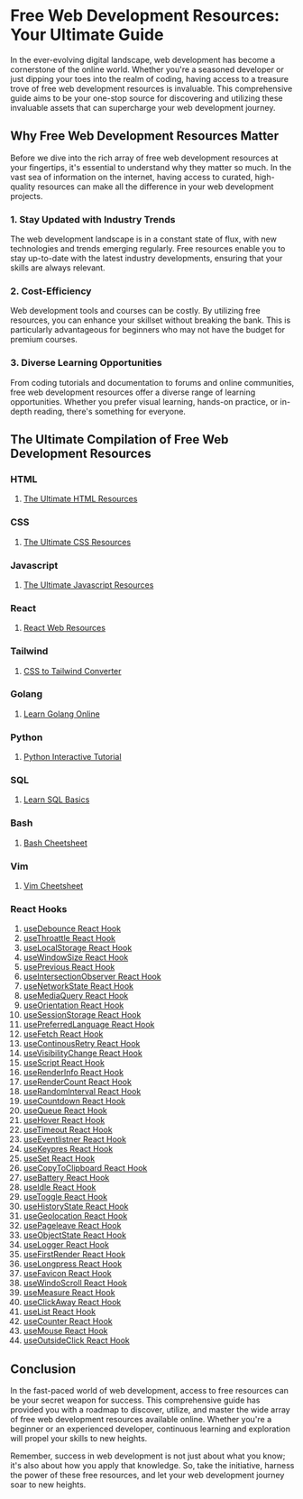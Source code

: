 <meta name="google-site-verification" content="AWhxp63uCRd2MiYGxyIcq5U856eWfOdX_zbtfG-Fn3o" />

# Free Web Development Resources: Your Ultimate Guide

In the ever-evolving digital landscape, web development has become a cornerstone of the online world. Whether you're a seasoned developer or just dipping your toes into the realm of coding, having access to a treasure trove of free web development resources is invaluable. This comprehensive guide aims to be your one-stop source for discovering and utilizing these invaluable assets that can supercharge your web development journey.

## Why Free Web Development Resources Matter

Before we dive into the rich array of free web development resources at your fingertips, it's essential to understand why they matter so much. In the vast sea of information on the internet, having access to curated, high-quality resources can make all the difference in your web development projects.

### 1. **Stay Updated with Industry Trends**

The web development landscape is in a constant state of flux, with new technologies and trends emerging regularly. Free resources enable you to stay up-to-date with the latest industry developments, ensuring that your skills are always relevant.

### 2. **Cost-Efficiency**

Web development tools and courses can be costly. By utilizing free resources, you can enhance your skillset without breaking the bank. This is particularly advantageous for beginners who may not have the budget for premium courses.

### 3. **Diverse Learning Opportunities**

From coding tutorials and documentation to forums and online communities, free web development resources offer a diverse range of learning opportunities. Whether you prefer visual learning, hands-on practice, or in-depth reading, there's something for everyone.

## The Ultimate Compilation of Free Web Development Resources

### HTML
1. [The Ultimate HTML Resources](https://knitocode.com/category/html/)

### CSS
1. [The Ultimate CSS Resources](https://knitocode.com/category/css/)

### Javascript
1. [The Ultimate Javascript Resources](https://knitocode.com/category/javascript/)

### React
1. [React Web Resources](https://knitocode.com/category/react/)

### Tailwind
1. [CSS to Tailwind Converter](https://lembdadev.com/css-to-tailwind-converter)

### Golang 
1. [Learn Golang Online](https://learngolangonline.com)

### Python
1. [Python Interactive Tutorial](https://learngolangonline.com/python)

### SQL
1. [Learn SQL Basics](https://learngolangonline.com/sql)

### Bash
1. [Bash Cheetsheet](https://learngolangonline.com/posts/bash-cheetsheet-2023)

### Vim
1. [Vim Cheetsheet](https://learngolangonline.com/posts/vim-cheetsheet)


### React Hooks

1. [useDebounce React Hook](https://lembdadev.com/snippet/useDebounce)
2. [useThroattle React Hook](https://lembdadev.com/snippet/useThroattle)
3. [useLocalStorage React Hook](https://lembdadev.com/snippet/useLocalStorage)
4. [useWindowSize React Hook](https://lembdadev.com/snippet/useWindowSize)
5. [usePrevious React Hook](https://lembdadev.com/snippet/usePrevious)
6. [useIntersectionObserver React Hook](https://lembdadev.com/snippet/useIntersectionObserver)
7. [useNetworkState React Hook](https://lembdadev.com/snippet/useNetworkState)
8. [useMediaQuery React Hook](https://lembdadev.com/snippet/useMediaQuery)
9. [useOrientation React Hook](https://lembdadev.com/snippet/useOrientation)
10. [useSessionStorage React Hook](https://lembdadev.com/snippet/useSessionStorage)
11. [usePreferredLanguage React Hook](https://lembdadev.com/snippet/usePreferredLanguage)
12. [useFetch React Hook](https://lembdadev.com/snippet/useFetch)
13. [useContinousRetry React Hook](https://lembdadev.com/snippet/useContinousRetry)
14. [useVisibilityChange React Hook](https://lembdadev.com/snippet/useVisibilityChange)
15. [useScript React Hook](https://lembdadev.com/snippet/useScript)
16. [useRenderInfo React Hook](https://lembdadev.com/snippet/useRenderInfo)
17. [useRenderCount React Hook](https://lembdadev.com/snippet/useRenderCount)
18. [useRandomInterval React Hook](https://lembdadev.com/snippet/useRandomInterval)
19. [useCountdown React Hook](https://lembdadev.com/snippet/useCountdown)
20. [useQueue React Hook](https://lembdadev.com/snippet/useQueue)
21. [useHover React Hook](https://lembdadev.com/snippet/useHover)
22. [useTimeout React Hook](https://lembdadev.com/snippet/useTimeout)
23. [useEventlistner React Hook](https://lembdadev.com/snippet/useEventlistner)
24. [useKeypres React Hook](https://lembdadev.com/snippet/useKeypres)
25. [useSet React Hook](https://lembdadev.com/snippet/useSet)
26. [useCopyToClipboard React Hook](https://lembdadev.com/snippet/useCopyToClipboard)
27. [useBattery React Hook](https://lembdadev.com/snippet/useBattery)
28. [useIdle React Hook](https://lembdadev.com/snippet/useIdle)
29. [useToggle React Hook](https://lembdadev.com/snippet/useToggle)
30. [useHistoryState React Hook](https://lembdadev.com/snippet/useHistoryState)
31. [useGeolocation React Hook](https://lembdadev.com/snippet/useGeolocation)
32. [usePageleave React Hook](https://lembdadev.com/snippet/usePageleave)
33. [useObjectState React Hook](https://lembdadev.com/snippet/useObjectState)
34. [useLogger React Hook](https://lembdadev.com/snippet/useLogger)
35. [useFirstRender React Hook](https://lembdadev.com/snippet/useFirstRender)
36. [useLongpress React Hook](https://lembdadev.com/snippet/useLongpress)
37. [useFavicon React Hook](https://lembdadev.com/snippet/useFavicon)
38. [useWindoScroll React Hook](https://lembdadev.com/snippet/useWindoScroll)
39. [useMeasure React Hook](https://lembdadev.com/snippet/useMeasure)
40. [useClickAway React Hook](https://lembdadev.com/snippet/useClickAway)
41. [useList React Hook](https://lembdadev.com/snippet/useList)
42. [useCounter React Hook](https://lembdadev.com/snippet/useCounter)
43. [useMouse React Hook](https://lembdadev.com/snippet/useMouse)
44. [useOutsideClick React Hook](https://lembdadev.com/snippet/useOutsideClick)


## Conclusion

In the fast-paced world of web development, access to free resources can be your secret weapon for success. This comprehensive guide has provided you with a roadmap to discover, utilize, and master the wide array of free web development resources available online. Whether you're a beginner or an experienced developer, continuous learning and exploration will propel your skills to new heights.

Remember, success in web development is not just about what you know; it's also about how you apply that knowledge. So, take the initiative, harness the power of these free resources, and let your web development journey soar to new heights.




